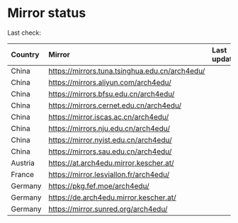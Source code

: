 <script src="./time.js"></script>
# Mirror status
Last check: <script type="text/javascript">localize(1713651436.558868);</script>

|Country|Mirror|Last update|
|:------|:-----|:----------|
|China|https://mirrors.tuna.tsinghua.edu.cn/arch4edu/|<script type="text/javascript">localize(1713594754);</script>|
|China|https://mirrors.aliyun.com/arch4edu/|<script type="text/javascript">localize(1713594754);</script>|
|China|https://mirrors.bfsu.edu.cn/arch4edu/|<script type="text/javascript">localize(1713594754);</script>|
|China|https://mirrors.cernet.edu.cn/arch4edu/|<script type="text/javascript">localize(1713594754);</script>|
|China|https://mirror.iscas.ac.cn/arch4edu/|<script type="text/javascript">localize(1713594754);</script>|
|China|https://mirrors.nju.edu.cn/arch4edu/|<script type="text/javascript">localize(1713551410);</script>|
|China|https://mirror.nyist.edu.cn/arch4edu/|<script type="text/javascript">localize(1713637907);</script>|
|China|https://mirrors.sau.edu.cn/arch4edu/|<script type="text/javascript">localize(1713637907);</script>|
|Austria|https://at.arch4edu.mirror.kescher.at/|<script type="text/javascript">localize(1713637907);</script>|
|France|https://mirror.lesviallon.fr/arch4edu/|<script type="text/javascript">localize(1713594754);</script>|
|Germany|https://pkg.fef.moe/arch4edu/|<script type="text/javascript">localize(1713637907);</script>|
|Germany|https://de.arch4edu.mirror.kescher.at/|<script type="text/javascript">localize(1713637907);</script>|
|Germany|https://mirror.sunred.org/arch4edu/|<script type="text/javascript">localize(1713637907);</script>|

<script src="./tablefilter/tablefilter.js"></script>
<script src="./table.js"></script>